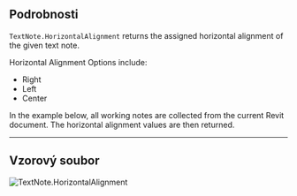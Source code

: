 ## Podrobnosti
`TextNote.HorizontalAlignment` returns the assigned horizontal alignment of the given text note.

Horizontal Alignment Options include:
- Right
- Left
- Center

In the example below, all working notes are collected from the current Revit document. The horizontal alignment values are then returned.

___
## Vzorový soubor

![TextNote.HorizontalAlignment](./Revit.Elements.TextNote.HorizontalAlignment_img.jpg)
